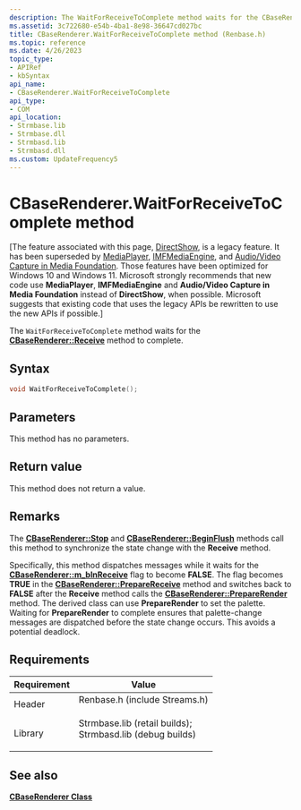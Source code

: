 ```yaml
---
description: The WaitForReceiveToComplete method waits for the CBaseRenderer::Receive method to complete.
ms.assetid: 3c722680-e54b-4ba1-8e98-36647cd027bc
title: CBaseRenderer.WaitForReceiveToComplete method (Renbase.h)
ms.topic: reference
ms.date: 4/26/2023
topic_type: 
- APIRef
- kbSyntax
api_name: 
- CBaseRenderer.WaitForReceiveToComplete
api_type: 
- COM
api_location: 
- Strmbase.lib
- Strmbase.dll
- Strmbasd.lib
- Strmbasd.dll
ms.custom: UpdateFrequency5
---
```


# CBaseRenderer.WaitForReceiveToComplete method

\[The feature associated with this page, [DirectShow](/windows/win32/directshow/directshow), is a legacy feature. It has been superseded by [MediaPlayer](/uwp/api/Windows.Media.Playback.MediaPlayer), [IMFMediaEngine](/windows/win32/api/mfmediaengine/nn-mfmediaengine-imfmediaengine), and [Audio/Video Capture in Media Foundation](windows/win32/medfound/audio-video-capture-in-media-foundation). Those features have been optimized for Windows 10 and Windows 11. Microsoft strongly recommends that new code use **MediaPlayer**, **IMFMediaEngine** and **Audio/Video Capture in Media Foundation** instead of **DirectShow**, when possible. Microsoft suggests that existing code that uses the legacy APIs be rewritten to use the new APIs if possible.\]

The `WaitForReceiveToComplete` method waits for the [**CBaseRenderer::Receive**](cbaserenderer-receive.md) method to complete.

## Syntax


```C++
void WaitForReceiveToComplete();
```



## Parameters

This method has no parameters.

## Return value

This method does not return a value.

## Remarks

The [**CBaseRenderer::Stop**](cbaserenderer-stop.md) and [**CBaseRenderer::BeginFlush**](cbaserenderer-beginflush.md) methods call this method to synchronize the state change with the **Receive** method.

Specifically, this method dispatches messages while it waits for the [**CBaseRenderer::m\_bInReceive**](cbaserenderer-m-binreceive.md) flag to become **FALSE**. The flag becomes **TRUE** in the [**CBaseRenderer::PrepareReceive**](cbaserenderer-preparereceive.md) method and switches back to **FALSE** after the **Receive** method calls the [**CBaseRenderer::PrepareRender**](cbaserenderer-preparerender.md) method. The derived class can use **PrepareRender** to set the palette. Waiting for **PrepareRender** to complete ensures that palette-change messages are dispatched before the state change occurs. This avoids a potential deadlock.

## Requirements



| Requirement | Value |
|--------------------|--------------------------------------------------------------------------------------------------------------------------------------------------------------------------------------------|
| Header<br/>  | <dl> <dt>Renbase.h (include Streams.h)</dt> </dl>                                                                                   |
| Library<br/> | <dl> <dt>Strmbase.lib (retail builds); </dt> <dt>Strmbasd.lib (debug builds)</dt> </dl> |



## See also

<dl> <dt>

[**CBaseRenderer Class**](cbaserenderer.md)
</dt> </dl>

 

 




